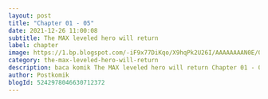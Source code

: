 ```yaml
---
layout: post 
title: "Chapter 01 - 05"
date: 2021-12-26 11:00:08
subtitle: The MAX leveled hero will return
label: chapter
image: https://1.bp.blogspot.com/-iF9x77DiKqo/X9hqPk2U26I/AAAAAAAAN0E/0HtSB9O3S0kCdwDX4gjq_L6NW7rhWI9EwCLcBGAsYHQ/s72-c/IMG_20201026_220352.webp
category: the-max-leveled-hero-will-return
description: baca komik The MAX leveled hero will return Chapter 01 - 05 bahasa indonesia 
author: Postkomik
blogId: 5242978046630712372
---
```

